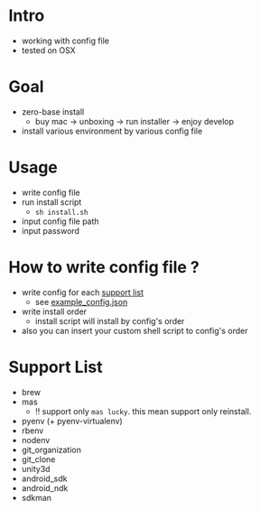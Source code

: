 # Intro
- working with config file
- tested on OSX

# Goal
- zero-base install
    - buy mac -> unboxing -> run installer -> enjoy develop
- install various environment by various config file

# Usage
- write config file
- run install script
    - ``sh install.sh``
- input config file path
- input password

# How to write config file ?
- write config for each [support list](#support-list)
    - see [example_config.json](example_config.json)
- write install order
    - install script will install by config's order
- also you can insert your custom shell script to config's order

# Support List
- brew
- mas
    - :bangbang: support only ``mas lucky``. this mean support only reinstall.
- pyenv (+ pyenv-virtualenv)
- rbenv
- nodenv
- git_organization
- git_clone
- unity3d
- android_sdk
- android_ndk
- sdkman
